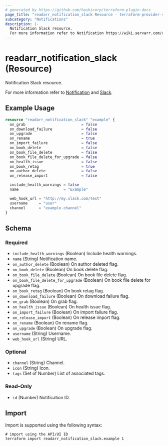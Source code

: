 ```yaml
---
# generated by https://github.com/hashicorp/terraform-plugin-docs
page_title: "readarr_notification_slack Resource - terraform-provider-readarr"
subcategory: "Notifications"
description: |-
  Notification Slack resource.
  For more information refer to Notification https://wiki.servarr.com/readarr/settings#connect and Slack https://wiki.servarr.com/readarr/supported#slack.
---
```


# readarr_notification_slack (Resource)

<!-- subcategory:Notifications -->Notification Slack resource.
For more information refer to [Notification](https://wiki.servarr.com/readarr/settings#connect) and [Slack](https://wiki.servarr.com/readarr/supported#slack).

## Example Usage

```terraform
resource "readarr_notification_slack" "example" {
  on_grab                         = false
  on_download_failure             = false
  on_upgrade                      = false
  on_rename                       = true
  on_import_failure               = false
  on_book_delete                  = false
  on_book_file_delete             = false
  on_book_file_delete_for_upgrade = false
  on_health_issue                 = false
  on_book_retag                   = true
  on_author_delete                = false
  on_release_import               = false

  include_health_warnings = false
  name                    = "Example"

  web_hook_url = "http://my.slack.com/test"
  username     = "user"
  channel      = "example-channel"
}
```

<!-- schema generated by tfplugindocs -->
## Schema

### Required

- `include_health_warnings` (Boolean) Include health warnings.
- `name` (String) Notification name.
- `on_author_delete` (Boolean) On author deleted flag.
- `on_book_delete` (Boolean) On book delete flag.
- `on_book_file_delete` (Boolean) On book file delete flag.
- `on_book_file_delete_for_upgrade` (Boolean) On book file delete for upgrade flag.
- `on_book_retag` (Boolean) On book retag flag.
- `on_download_failure` (Boolean) On download failure flag.
- `on_grab` (Boolean) On grab flag.
- `on_health_issue` (Boolean) On health issue flag.
- `on_import_failure` (Boolean) On import failure flag.
- `on_release_import` (Boolean) On release import flag.
- `on_rename` (Boolean) On rename flag.
- `on_upgrade` (Boolean) On upgrade flag.
- `username` (String) Username.
- `web_hook_url` (String) URL.

### Optional

- `channel` (String) Channel.
- `icon` (String) Icon.
- `tags` (Set of Number) List of associated tags.

### Read-Only

- `id` (Number) Notification ID.

## Import

Import is supported using the following syntax:

```shell
# import using the API/UI ID
terraform import readarr_notification_slack.example 1
```
